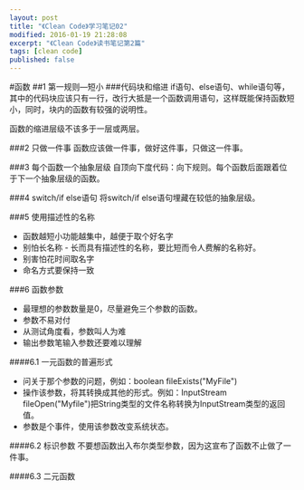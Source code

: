 ```yaml
---
layout: post
title: "《Clean Code》学习笔记02"
modified: 2016-01-19 21:28:08
excerpt: "《Clean Code》读书笔记第2篇"
tags: [clean code]
published: false
---
```

#函数
##1 第一规则—短小
###代码块和缩进
if语句、else语句、while语句等，其中的代码块应该只有一行，改行大抵是一个函数调用语句，这样既能保持函数短小，同时，块内的函数有较强的说明性。

函数的缩进层级不该多于一层或两层。

###2 只做一件事
函数应该做一件事，做好这件事，只做这一件事。

###3 每个函数一个抽象层级
自顶向下度代码：向下规则。每个函数后面跟着位于下一个抽象层级的函数。

###4 switch/if else语句
将switch/if else语句埋藏在较低的抽象层级。

###5 使用描述性的名称
- 函数越短小功能越集中，越便于取个好名字
- 别怕长名称 - 长而具有描述性的名称，要比短而令人费解的名称好。
- 别害怕花时间取名字
- 命名方式要保持一致

###6 函数参数
- 最理想的参数数量是0，尽量避免三个参数的函数。
- 参数不易对付
- 从测试角度看，参数叫人为难
- 输出参数笔输入参数还要难以理解

####6.1 一元函数的普遍形式
- 问关于那个参数的问题，例如：boolean fileExists("MyFile")
- 操作该参数，将其转换成其他的形式。例如：InputStream fileOpen("Myfile")把String类型的文件名称转换为InputStream类型的返回值。
- 参数是个事件，使用该参数改变系统状态。

####6.2 标识参数
不要想函数出入布尔类型参数，因为这宣布了函数不止做了一件事。

####6.3 二元函数


